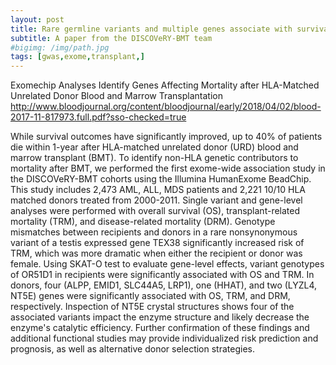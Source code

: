 ```yaml
---
layout: post
title: Rare germline variants and multiple genes associate with survival after HLA-Matched unrelated BMT
subtitle: A paper from the DISCOVeRY-BMT team
#bigimg: /img/path.jpg
tags: [gwas,exome,transplant,]
---
```


Exomechip Analyses Identify Genes Affecting Mortality after HLA-Matched Unrelated Donor Blood and Marrow Transplantation 
http://www.bloodjournal.org/content/bloodjournal/early/2018/04/02/blood-2017-11-817973.full.pdf?sso-checked=true

While survival outcomes have significantly improved, up to 40% of patients die within 1-year after HLA-matched unrelated donor (URD) blood and marrow transplant (BMT). To identify non-HLA genetic contributors to mortality after BMT, we performed the first exome-wide association study in the DISCOVeRY-BMT cohorts using the Illumina HumanExome BeadChip. This study includes 2,473 AML, ALL, MDS patients and 2,221 10/10 HLA matched donors treated from 2000-2011. Single variant and gene-level analyses were performed with overall survival (OS), transplant-related mortality (TRM), and disease-related mortality (DRM). Genotype mismatches between recipients and donors in a rare nonsynonymous variant of a testis expressed gene TEX38 significantly increased risk of TRM, which was more dramatic when either the recipient or donor was female. Using SKAT-O test to evaluate gene-level effects, variant genotypes of OR51D1 in recipients were significantly associated with OS and TRM. In donors, four (ALPP, EMID1, SLC44A5, LRP1), one (HHAT), and two (LYZL4, NT5E) genes were significantly associated with OS, TRM, and DRM, respectively. Inspection of NT5E crystal structures shows four of the associated variants impact the enzyme structure and likely decrease the enzyme's catalytic efficiency. Further confirmation of these findings and additional functional studies may provide individualized risk prediction and prognosis, as well as alternative donor selection strategies.
